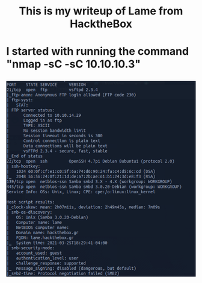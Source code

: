 <h1 align="center"> This is my writeup of Lame from HacktheBox<h1>
  
  <p> I started with running the command "nmap -sC -sC 10.10.10.3"</p>










<img src=Lame-Nmap.png/>
